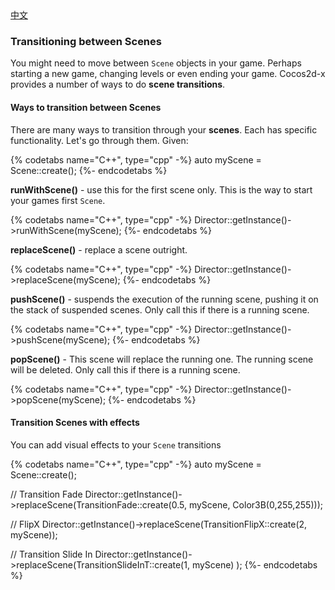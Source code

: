 <div class="langs">
  <a href="#" class="btn" onclick="toggleLanguage()">中文</a>
</div>

### Transitioning between Scenes
You might need to move between `Scene` objects in your game. Perhaps starting a
new game, changing levels or even ending your game. Cocos2d-x provides a number
of ways to do __scene transitions__.

#### Ways to transition between Scenes
There are many ways to transition through your __scenes__. Each has specific
functionality. Let's go through them. Given:

{% codetabs name="C++", type="cpp" -%}
auto myScene = Scene::create();
{%- endcodetabs %}

__runWithScene()__ - use this for the first scene only. This is the way to start
your games first `Scene`.

{% codetabs name="C++", type="cpp" -%}
Director::getInstance()->runWithScene(myScene);
{%- endcodetabs %}

__replaceScene()__ - replace a scene outright.

{% codetabs name="C++", type="cpp" -%}
Director::getInstance()->replaceScene(myScene);
{%- endcodetabs %}

__pushScene()__ - suspends the execution of the running scene, pushing it on the
stack of suspended scenes. Only call this if there is a running scene.

{% codetabs name="C++", type="cpp" -%}
Director::getInstance()->pushScene(myScene);
{%- endcodetabs %}

__popScene()__ - This scene will replace the running one. The running scene will
be deleted. Only call this if there is a running scene.

{% codetabs name="C++", type="cpp" -%}
Director::getInstance()->popScene(myScene);
{%- endcodetabs %}

#### Transition Scenes with effects
You can add visual effects to your `Scene` transitions

{% codetabs name="C++", type="cpp" -%}
auto myScene = Scene::create();

// Transition Fade
Director::getInstance()->replaceScene(TransitionFade::create(0.5, myScene, Color3B(0,255,255)));

// FlipX
Director::getInstance()->replaceScene(TransitionFlipX::create(2, myScene));

// Transition Slide In
Director::getInstance()->replaceScene(TransitionSlideInT::create(1, myScene) );
{%- endcodetabs %}
